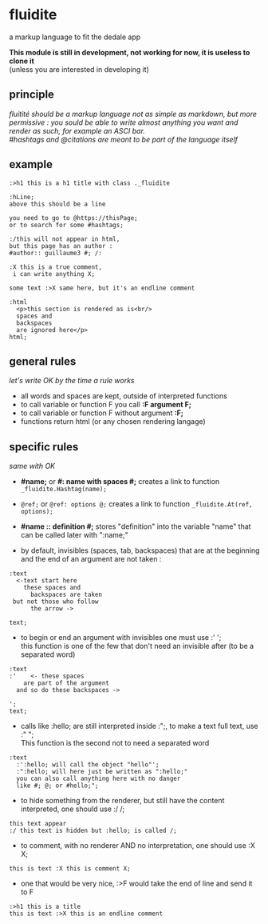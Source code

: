 # fluidite
a markup language to fit the dedale app

**This module is still in development,
not working for now, it is useless to clone it**\
(unless you are interested in developing it)


## principle
*fluitité should be a markup language
not as simple as markdown,
but more permissive :
you sould be able to write almost
anything you want and render as such,
for example an ASCI bar.\
#hashtags and @citations
are meant to be part of the language itself*


## example
```
:>h1 this is a h1 title with class ._fluidite

:hLine;
above this should be a line

you need to go to @https://thisPage;
or to search for some #hashtags;

:/this will not appear in html,
but this page has an author :
#author:: guillaume3 #; /:

:X this is a true comment,
 i can write anything X;

some text :>X same here, but it's an endline comment

:html
  <p>this section is rendered as is<br/>
  spaces and
  backspaces
  are ignored here</p>
html;

```

## general rules
*let's write OK by the time a rule works*

- all words and spaces are kept, outside of interpreted functions
- to call variable or function F you call **:F argument F;**
- to call variable or function F without argument **:F;**
- functions return html (or any chosen rendering langage)

## specific rules
*same with OK*

- **#name;** or **#: name with spaces #;**
creates a link to function ```_fluidite.Hashtag(name);```

- ```@ref;``` or ```@ref: options @;```
creates a link to function ```_fluidite.At(ref, options);```

- **#name :: definition #;**
stores "definition" into the variable "name"
that can be called later with ":name;"

- by default, invisibles (spaces, tab, backspaces)
that are at the beginning and the end of an argument
are not taken :
```
:text
  <-text start here
    these spaces and
      backspaces are taken
 but not those who follow
      the arrow ->

text;
```
- to begin or end an argument with invisibles
one must use :' ';\
this function is one of the few
that don't need an invisible after
(to be a separated word)
```
:text
:'    <- these spaces
    are part of the argument
  and so do these backspaces ->

';
text;
```
- calls like :hello; are still interpreted inside :";,
to make a text full text, use  :" ";\
This function is the second not to need a separated word
```
:text
  :':hello; will call the object "hello"';
  :":hello; will here just be written as ":hello;"
  you can also call anything here with no danger
  like #; @; or #hello;";
```
- to hide something from the renderer,
but still have the content interpreted,
one should use :/ /;
```
this text appear
:/ this text is hidden but :hello; is called /;
```
- to comment, with no renderer AND no interpretation,
one should use :X X;
```
this is text :X this is comment X;
```
- one that would be very nice,
:>F would take the end of line and send it to F
```
:>h1 this is a title
this is text :>X this is an endline comment
```
